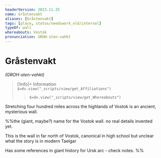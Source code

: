 ```yaml
---
headerVersion: 2023.11.25
name: Gråstenvakt
aliases: [Gråstenvakt]
tags: [place, status/needswork_old/internal]
typeOf: wall
whereabouts: Vostok
pronunciation: GROH-sten-vahkt
---
```

# Gråstenvakt
*(GROH-sten-vahkt)*
>[!info]+ Information  
> `$=dv.view("_scripts/view/get_Affiliations")`  
>> `$=dv.view("_scripts/view/get_Whereabouts")`

Stretching four hundred miles across the highlands of Vostok is an ancient, mysterious wall. 

%%the (giant, maybe?) name for the Vostok wall. no real details invented yet.

This is the wall in far north of Vostok, canonical in high school but unclear what the story is in modern Taelgar

Has some references in giant history for Ursk arc - check notes.
%%
